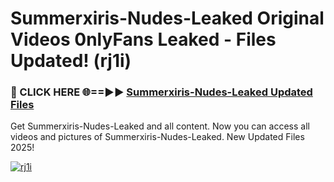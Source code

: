 # Summerxiris-Nudes-Leaked Original Videos 0nlyFans Leaked - Files Updated! (rj1i)

<h3>🔴 CLICK HERE 🌐==►► <a href="https://tinyurl.com/yc6ubb5a" rel="nofollow">Summerxiris-Nudes-Leaked Updated Files</a></h3>

Get Summerxiris-Nudes-Leaked and all content. Now you can access all videos and pictures of Summerxiris-Nudes-Leaked. New Updated Files 2025!

[![rj1i](https://i.imgur.com/7eu0CRL.gif)](https://tinyurl.com/yc6ubb5a)
